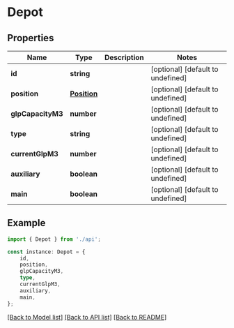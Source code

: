 # Depot


## Properties

Name | Type | Description | Notes
------------ | ------------- | ------------- | -------------
**id** | **string** |  | [optional] [default to undefined]
**position** | [**Position**](Position.md) |  | [optional] [default to undefined]
**glpCapacityM3** | **number** |  | [optional] [default to undefined]
**type** | **string** |  | [optional] [default to undefined]
**currentGlpM3** | **number** |  | [optional] [default to undefined]
**auxiliary** | **boolean** |  | [optional] [default to undefined]
**main** | **boolean** |  | [optional] [default to undefined]

## Example

```typescript
import { Depot } from './api';

const instance: Depot = {
    id,
    position,
    glpCapacityM3,
    type,
    currentGlpM3,
    auxiliary,
    main,
};
```

[[Back to Model list]](../README.md#documentation-for-models) [[Back to API list]](../README.md#documentation-for-api-endpoints) [[Back to README]](../README.md)
